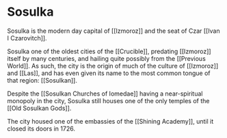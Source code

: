# Sosulka
Sosulka is the modern day capital of [[Izmoroz]] and the seat of Czar [[Ivan I Czarovitch]]. 

Sosulka one of the oldest cities of the [[Crucible]], predating [[Izmoroz]] itself by many centuries, and hailing quite possibly from the [[Previous World]].  As such, the city is the origin of much of the culture of [[Izmoroz]] and [[Las]], and has even given its name to the most common tongue of that region: [[Sosulkan]].

Despite the [[Sosulkan Churches of Iomedae]] having a near-spiritual monopoly in the city, Sosulka still houses one of the only temples of the [[Old Sosulkan Gods]].

The city housed one of the embassies of the [[Shining Academy]], until it closed its doors in 1726.